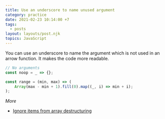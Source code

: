 ```yaml
---
title: Use an underscore to name unused argument
category: practice
date: 2021-02-23 10:14:00 +7
tags:
  - posts
layout: layouts/post.njk
topics: JavaScript
---
```


You can use an underscore to name the argument which is not used in an arrow function. It makes the code more readable.

```js
// No arguments
const noop = _ => {};

const range = (min, max) => (
    Array(max - min + 1).fill(0).map((_, i) => min + i);
);
```

_More_

* [Ignore items from array destructuring](/ignore-items-from-array-destructuring.html)